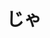 ---
title: じゃ
description: 那么
kana: じゃ
pronunciation: jya
tone: 平板型
type: 名词
pubDate: 2024-06-28 00:00:09
---
